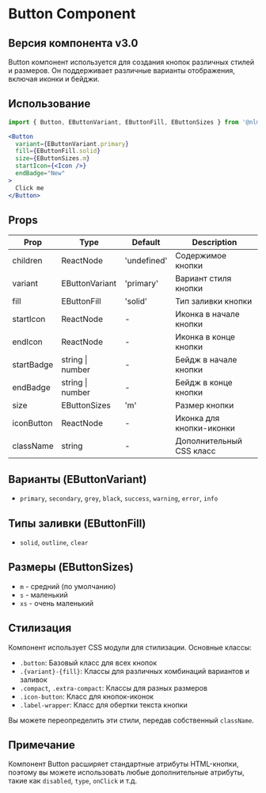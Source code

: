 # Button Component
## Версия компонента v3.0

Button компонент используется для создания кнопок различных стилей и размеров. Он поддерживает различные варианты отображения, включая иконки и бейджи.

## Использование

```jsx
import { Button, EButtonVariant, EButtonFill, EButtonSizes } from '@nlmk/ds-2.0';

<Button
  variant={EButtonVariant.primary}
  fill={EButtonFill.solid}
  size={EButtonSizes.m}
  startIcon={<Icon />}
  endBadge="New"
>
  Click me
</Button>
```

## Props

| Prop       | Type             | Default     | Description              |
|------------|------------------|-------------|--------------------------|
| children   | ReactNode        | 'undefined' | Содержимое кнопки        |
| variant    | EButtonVariant   | 'primary'   | Вариант стиля кнопки     |
| fill       | EButtonFill      | 'solid'     | Тип заливки кнопки       |
| startIcon  | ReactNode        | -           | Иконка в начале кнопки   |
| endIcon    | ReactNode        | -           | Иконка в конце кнопки    |
| startBadge | string \| number | -           | Бейдж в начале кнопки    |
| endBadge   | string \| number | -           | Бейдж в конце кнопки     |
| size       | EButtonSizes     | 'm'         | Размер кнопки            |
| iconButton | ReactNode        | -           | Иконка для кнопки-иконки |
| className  | string           | -           | Дополнительный CSS класс |

## Варианты (EButtonVariant)

- `primary`, `secondary`, `grey`, `black`, `success`, `warning`, `error`, `info`

## Типы заливки (EButtonFill)

- `solid`, `outline`, `clear`

## Размеры (EButtonSizes)

- `m` - средний (по умолчанию)
- `s` - маленький
- `xs` - очень маленький

## Стилизация

Компонент использует CSS модули для стилизации. Основные классы:

- `.button`: Базовый класс для всех кнопок
- `.{variant}-{fill}`: Классы для различных комбинаций вариантов и заливок
- `.compact`, `.extra-compact`: Классы для разных размеров
- `.icon-button`: Класс для кнопок-иконок
- `.label-wrapper`: Класс для обертки текста кнопки

Вы можете переопределить эти стили, передав собственный `className`.

## Примечание

Компонент Button расширяет стандартные атрибуты HTML-кнопки, поэтому вы можете использовать любые дополнительные атрибуты, такие как `disabled`, `type`, `onClick` и т.д.
